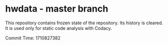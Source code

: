 # hwdata - master branch

This repository contains frozen state of the repository.
Its history is cleared. It is used only for static code
analysis with Codacy.

Commit Time: 1710827382